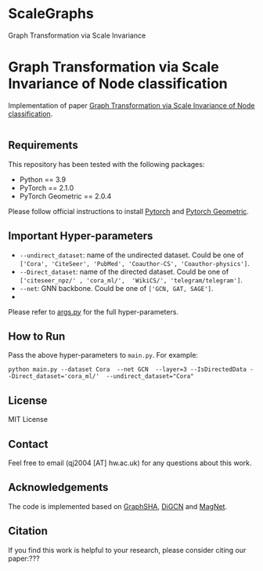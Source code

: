 # ScaleGraphs
Graph Transformation via Scale Invariance

# Graph Transformation via Scale Invariance of Node classification

Implementation of paper [Graph Transformation via Scale Invariance of Node classification](??).

![]()

## Requirements

This repository has been tested with the following packages:

- Python == 3.9
- PyTorch == 2.1.0
- PyTorch Geometric == 2.0.4

Please follow official instructions to install [Pytorch](https://pytorch.org/get-started/previous-versions/) and [Pytorch Geometric](https://pytorch-geometric.readthedocs.io/en/latest/notes/installation.html).

## Important Hyper-parameters

- `--undirect_dataset`: name of the undirected dataset. Could be one of `['Cora', 'CiteSeer', 'PubMed', 'Coauthor-CS', 'Coauthor-physics']`. 
- `--Direct_dataset`: name of the directed dataset. Could be one of `['citeseer_npz/' , 'cora_ml/',  'WikiCS/', 'telegram/telegram']`. 
- `--net`: GNN backbone. Could be one of `['GCN, GAT, SAGE']`.
- 

Please refer to [args.py](args.py) for the full hyper-parameters.

## How to Run

Pass the above hyper-parameters to `main.py`. For example:

```
python main.py --dataset Cora  --net GCN  --layer=3 --IsDirectedData --Direct_dataset='cora_ml/'  --undirect_dataset="Cora"
```

## License
MIT License

## Contact 
Feel free to email (qj2004 [AT] hw.ac.uk) for any questions about this work.

## Acknowledgements

The code is implemented based on [GraphSHA](https://github.com/wenzhilics/GraphSHA), [DiGCN](https://github.com/flyingtango/DiGCN) and [MagNet](https://github.com/matthew-hirn/magnet).

## Citation

If you find this work is helpful to your research, please consider citing our paper:???

```

```


